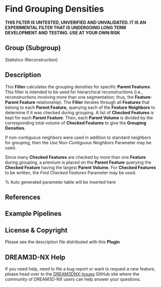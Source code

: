 # Find Grouping Densities

**THIS FILTER IS UNTESTED, UNVERIFIED AND UNVALIDATED. IT IS AN EXPERIMENTAL FILTER THAT IS UNDERGOING LONG TERM DEVELOPMENT
AND TESTING. USE AT YOUR OWN RISK**

## Group (Subgroup)

Statistics (Reconstruction)

## Description

This **Filter** calculates the grouping densities for specific **Parent Features**.  This filter is intended to be used for hierarchical reconstructions (i.e., reconstructions involving more than one segmentation; thus, the **Feature**-**Parent Feature** relationship). The **Filter** iterates through all **Features** that belong to each **Parent Feature,** querying each of the **Feature** **Neighbors** to determine if it was checked during grouping. A list of **Checked Features** is kept for each **Parent Feature**.  Then, each **Parent Volume** is divided by the corresponding total volume of **Checked Features** to give the **Grouping Densities**.

If non-contiguous neighbors were used in addition to standard neighbors for grouping, then the *Use Non-Contiguous Neighbors* Parameter may be used.

Since many **Checked Features** are checked by more than one **Feature** during grouping, a premium is placed on the **Parent Feature** querying the **Checked Feature** having the largest **Parent Volume.**  For **Checked Features** to be written, the *Find Checked Features* Parameter may be used.

% Auto generated parameter table will be inserted here

## References

## Example Pipelines

## License & Copyright

Please see the description file distributed with this **Plugin**

## DREAM3D-NX Help

If you need help, need to file a bug report or want to request a new feature, please head over to the [DREAM3DNX-Issues](https://github.com/BlueQuartzSoftware/DREAM3DNX-Issues/discussions) GItHub site where the community of DREAM3D-NX users can help answer your questions.
